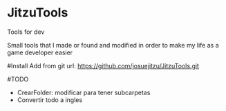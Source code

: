 # JitzuTools
Tools for dev

Small tools that I made or found and modified in order to make my life as a game developer easier

#Install
Add from git url: https://github.com/josuejitzu/JitzuTools.git

#TODO
- CrearFolder: modificar para tener subcarpetas
- Convertir todo a ingles
